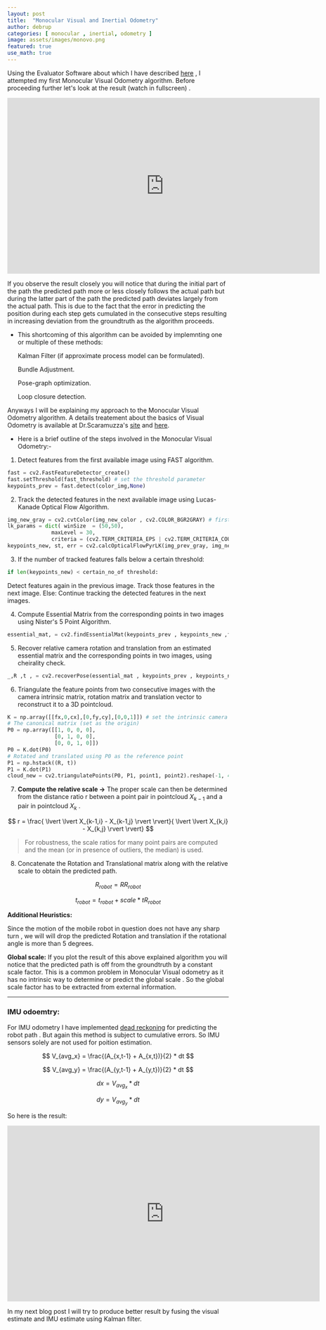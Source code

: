 ```yaml
---
layout: post
title:  "Monocular Visual and Inertial Odometry"
author: debrup
categories: [ monocular , inertial, odometry ]
image: assets/images/monovo.png
featured: true
use_math: true
---
```



Using the Evaluator Software about which I have described [here](https://dattadebrup.github.io/rgbd/evaluator/2018/07/20/TUM-RGBD-evaluator-software.html) , I attempted my first Monocular Visual Odometry algorithm. Before proceeding further let's look at the result (watch in fullscreen) .


<iframe width="711" height="400" src="https://www.youtube.com/embed/2coEdSWuACA" frameborder="0" allow="autoplay; encrypted-media" allowfullscreen></iframe>


If you observe the result closely you will notice that during the initial part of the path the predicted path more or less closely follows the actual path but during the latter part of the path the predicted path deviates largely from the actual path. This is due to the fact that the error in predicting the position during each step gets cumulated in the consecutive steps resulting in increasing deviation from the groundtruth as the algorithm proceeds.


* This shortcoming of this algorithm can be avoided by implemnting one or multiple of these methods:

	Kalman Filter (if approximate process model can be formulated).

	Bundle Adjustment.

	Pose-graph optimization.

	Loop closure detection.


Anyways I will be explaining my approach to the Monocular Visual Odometry algorithm. A details treatement about the basics of Visual Odometry is available at Dr.Scaramuzza's [site](https://sites.google.com/site/scarabotix/tutorial-on-visual-odometry/) and  [here](http://www.cs.toronto.edu/~urtasun/courses/CSC2541/03_odometry.pdf).


* Here is a brief outline of the steps involved in the Monocular Visual Odometry:-

1) Detect features from the first available image using FAST algorithm.


```python
fast = cv2.FastFeatureDetector_create()
fast.setThreshold(fast_threshold) # set the threshold parameter
keypoints_prev = fast.detect(color_img,None)
```

2) Track the detected features in the next available image using Lucas-Kanade Optical Flow Algorithm.


```python
img_new_gray = cv2.cvtColor(img_new_color , cv2.COLOR_BGR2GRAY) # first grayscale the image
lk_params = dict( winSize  = (50,50),
              maxLevel = 30,
              criteria = (cv2.TERM_CRITERIA_EPS | cv2.TERM_CRITERIA_COUNT, 10, 0.03)) # mention the Optical Flow Algorithm parameters
keypoints_new, st, err = cv2.calcOpticalFlowPyrLK(img_prev_gray, img_new_gray, keypoints_prev, None, **lk_params)
```


3) If the number of tracked features falls below a certain threshold:


```python
if len(keypoints_new) < certain_no_of threshold:
```

 Detect features again in the previous image.
 Track those features in the next image.
 Else:
 Continue tracking the detected features in the next images.



4) Compute Essential Matrix from the corresponding points in two images using Nister's 5 Point Algorithm.


```python
essential_mat, = cv2.findEssentialMat(keypoints_prev , keypoints_new ,focal = self.fx , pp = (self.cx , self.cy), method = cv2.RANSAC ,prob=0.999, threshold=1.0) # replace with proper focal length and optical center of the camera
```   


5) Recover relative camera rotation and translation from an estimated essential matrix and the corresponding points in two images, using cheirality check.


```python
_,R ,t , = cv2.recoverPose(essential_mat , keypoints_prev , keypoints_new, focal = self.fx , pp = (self.cx , self.cy)) 
```


6) Triangulate the feature points from two consecutive images with the camera intrinsic matrix, rotation matrix and translation vector to reconstruct it to a 3D pointcloud.


```python
K = np.array([[fx,0,cx],[0,fy,cy],[0,0,1]]) # set the intrinsic camera matrix
# The canonical matrix (set as the origin)
P0 = np.array([[1, 0, 0, 0],
               [0, 1, 0, 0],
               [0, 0, 1, 0]])
P0 = K.dot(P0)
# Rotated and translated using P0 as the reference point
P1 = np.hstack((R, t))
P1 = K.dot(P1)
cloud_new = cv2.triangulatePoints(P0, P1, point1, point2).reshape(-1, 4)[:, :3] # Triangulate the keypoints to a pointcloud and reshape it to a Nx3 3D pointcloud.
```


7) **Compute the relative scale ->** The proper scale can then be determined from the distance ratio r between a point pair in pointcloud $X_{k-1}$  and a pair in pointcloud $X_k$ .

$$
r = \frac{ \lvert \lvert X_{k-1,i} -  X_{k-1,j} \rvert \rvert}{ \lvert \lvert X_{k,i} -  X_{k,j} \rvert \rvert} 
$$


> For robustness, the scale ratios for many point pairs are computed and the mean (or in presence of outliers, the median) is used.


8) Concatenate the Rotation and Translational matrix along with the relative scale to obtain the predicted path.

$$
R_{robot} = RR_{robot} 
$$

$$
t_{robot} = t_{robot} + scale * tR_{robot}
$$


**Additional Heuristics:**

Since the motion of the mobile robot in question does not have any sharp turn , we will will drop the predicted Rotation and translation if the rotational angle is more than 5 degrees.

**Global scale:**
If you plot the result of this above explained algorithm you will notice that the predicted path is off from the groundtruth by a constant scale factor.
This is a common problem in Monocular Visual odometry as it has no intrinsic way to determine or predict the global scale . So the global scale factor has to be extracted from external information.

---------

### IMU odoemtry:

For IMU odometry I have implemented [dead reckoning](https://en.wikipedia.org/wiki/Dead_reckoning) for predicting the robot path . But again this method is subject to cumulative errors. So IMU sensors solely are not used for poition estimation.


$$
V_{avg_x} = \frac{(A_{x,t-1} + A_{x,t})}{2}  *  dt
$$

$$
V_{avg_y} = \frac{(A_{y,t-1} + A_{y,t})}{2}  *  dt
$$

$$
dx = V_{avg_x}  * dt
$$

$$
dy = V_{avg_y}  * dt
$$

So here is the result:

<iframe width="711" height="400" src="https://www.youtube.com/embed/E4e83xLQQ5Q" frameborder="0" allow="autoplay; encrypted-media" allowfullscreen></iframe>


In my next blog post I will try to produce better result by fusing the visual estimate and IMU estimate using Kalman filter.